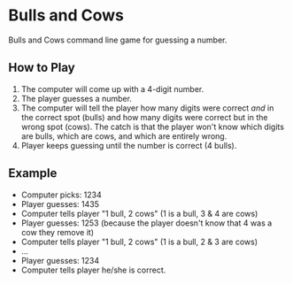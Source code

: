 # Bulls and Cows
Bulls and Cows command line game for guessing a number.

## How to Play
1. The computer will come up with a 4-digit number. 
2. The player guesses a number.
3. The computer will tell the player how many digits were correct *and* in the correct spot (bulls) and
how many digits were correct but in the wrong spot (cows). 
The catch is that the player won't know which digits are bulls, which are cows, and which are entirely wrong.
4. Player keeps guessing until the number is correct (4 bulls).

## Example
- Computer picks: 1234
- Player guesses: 1435
- Computer tells player "1 bull, 2 cows" (1 is a bull, 3 & 4 are cows)
- Player guesses: 1253 (because the player doesn't know that 4 was a cow they remove it)
- Computer tells player "1 bull, 2 cows" (1 is a bull, 2 & 3 are cows)
- ...
- Player guesses: 1234
- Computer tells player he/she is correct.

